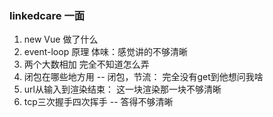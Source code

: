 ### linkedcare 一面
1. new Vue 做了什么
2. event-loop 原理
体味：感觉讲的不够清晰
3. 两个大数相加
完全不知道怎么弄
4. 闭包在哪些地方用 -- 闭包，节流：
完全没有get到他想问我啥
5. url从输入到渲染结束：
这一块渲染那一块不够清晰
5. tcp三次握手四次挥手 -- 答得不够清晰
